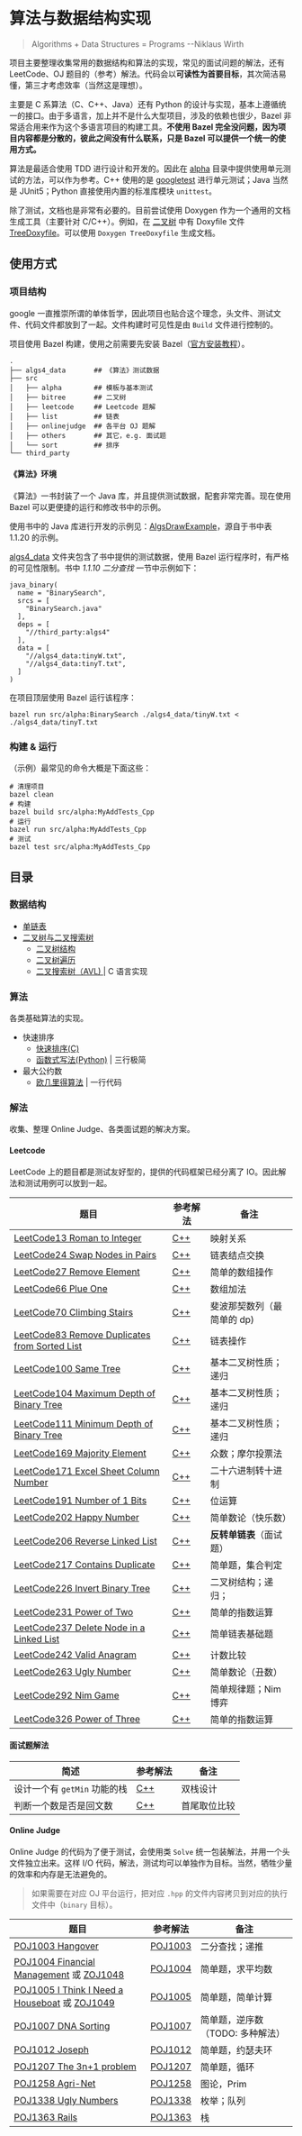 # 算法与数据结构实现

> Algorithms + Data Structures = Programs --Niklaus Wirth

项目主要整理收集常用的数据结构和算法的实现，常见的面试问题的解法，还有 LeetCode、OJ 题目的（参考）解法。代码会以**可读性为首要目标**，其次简洁易懂，第三才考虑效率（当然这是理想）。

主要是 C 系算法（C、C++、Java）还有 Python 的设计与实现，基本上遵循统一的接口。由于多语言，加上并不是什么大型项目，涉及的依赖也很少，Bazel 非常适合用来作为这个多语言项目的构建工具。**不使用 Bazel 完全没问题，因为项目内容都是分散的，彼此之间没有什么联系，只是 Bazel 可以提供一个统一的使用方式。**

算法是最适合使用 TDD 进行设计和开发的。因此在 [alpha](src/alpha) 目录中提供使用单元测试的方法，可以作为参考。C++ 使用的是 [googletest](https://github.com/google/googletest) 进行单元测试；Java 当然是 JUnit5；Python 直接使用内置的标准库模块 `unittest`。

除了测试，文档也是非常有必要的。目前尝试使用 Doxygen 作为一个通用的文档生成工具（主要针对 C/C++）。例如，在 [二叉树](src/bitree) 中有 Doxyfile 文件[TreeDoxyfile](src/bitree/TreeDoxyfile)。可以使用 `Doxygen TreeDoxyfile` 生成文档。

## 使用方式

### 项目结构

google 一直推崇所谓的单体哲学，因此项目也贴合这个理念，头文件、测试文件、代码文件都放到了一起。文件构建时可见性是由 `Build` 文件进行控制的。

项目使用 Bazel 构建，使用之前需要先安装 Bazel（[官方安装教程](https://docs.bazel.build/versions/3.7.0/install.html)）。

```
.
├── algs4_data       ## 《算法》测试数据
├── src
│   ├── alpha        ## 模板与基本测试
│   ├── bitree       ## 二叉树
│   ├── leetcode     ## Leetcode 题解
│   ├── list         ## 链表
│   ├── onlinejudge  ## 各平台 OJ 题解
│   ├── others       ## 其它，e.g. 面试题
│   └── sort         ## 排序
└── third_party
```

#### 《算法》环境

《算法》一书封装了一个 Java 库，并且提供测试数据，配套非常完善。现在使用 Bazel 可以更便捷的运行和修改书中的示例。

使用书中的 Java 库进行开发的示例见：[AlgsDrawExample](src/alpha/AlgsDrawExample.java)，源自于书中表 1.1.20 的示例。

[algs4_data](algs4_data/) 文件夹包含了书中提供的测试数据，使用 Bazel 运行程序时，有严格的可见性限制。书中 _1.1.10 二分查找_ 一节中示例如下：

```
java_binary(
  name = "BinarySearch",
  srcs = [
    "BinarySearch.java"
  ],
  deps = [
    "//third_party:algs4"
  ],
  data = [
    "//algs4_data:tinyW.txt",
    "//algs4_data:tinyT.txt",
  ]
)
```

在项目顶层使用 Bazel 运行该程序：

```
bazel run src/alpha:BinarySearch ./algs4_data/tinyW.txt < ./algs4_data/tinyT.txt
```

### 构建 & 运行

（示例）最常见的命令大概是下面这些：

```
# 清理项目
bazel clean
# 构建
bazel build src/alpha:MyAddTests_Cpp
# 运行
bazel run src/alpha:MyAddTests_Cpp
# 测试
bazel test src/alpha:MyAddTests_Cpp
```

## 目录

### 数据结构

- [单链表](src/list/)
- [二叉树与二叉搜索树](src/bitree)
  - [二叉树结构](src/bitree/bitree.h)
  - [二叉树遍历](src/bitree/traverse.h)
  - [二叉搜索树（AVL) ](src/bitree/bistree.h) | C 语言实现

### 算法

各类基础算法的实现。

- 快速排序
  - [快速排序(C)](src/sort/qksort.c)
  - [函数式写法(Python)](src/sort/qsort_functional.py) | 三行极简
- 最大公约数
  - [欧几里得算法](src/math/gcd.cc) | 一行代码

### 解法

收集、整理 Online Judge、各类面试题的解决方案。

#### Leetcode

LeetCode 上的题目都是测试友好型的，提供的代码框架已经分离了 IO。因此解法和测试用例可以放到一起。

| 题目                                                                                                                  | 参考解法                                                             | 备注                       |
| --------------------------------------------------------------------------------------------------------------------- | -------------------------------------------------------------------- | -------------------------- |
| [LeetCode13 Roman to Integer](https://leetcode-cn.com/problems/roman-to-integer/)                                     | [C++](src/leetcode/leetcode13_roman_to_integer.cc)                   | 映射关系                   |
| [LeetCode24 Swap Nodes in Pairs](https://leetcode-cn.com/problems/swap-nodes-in-pairs/)                               | [C++](src/leetcode/leetcode24_swap_nodes_in_pairs.cc)                | 链表结点交换               |
| [LeetCode27 Remove Element](https://leetcode-cn.com/problems/remove-element/)                                         | [C++](src/leetcode/leetcode27_remove_element.cc)                     | 简单的数组操作             |
| [LeetCode66 Plue One](https://leetcode-cn.com/problems/plus-one/)                                                     | [C++](src/leetcode/leetcode66_plus_one.cc)                           | 数组加法                   |
| [LeetCode70 Climbing Stairs](https://leetcode-cn.com/problems/climbing-stairs/)                                       | [C++](src/leetcode/leetcode70_climbing_stairs.cc)                    | 斐波那契数列（最简单的 dp) |
| [LeetCode83 Remove Duplicates from Sorted List](https://leetcode-cn.com/problems/remove-duplicates-from-sorted-list/) | [C++](src/leetcode/leetcode83_remove_duplicates_from_sorted_list.cc) | 链表操作                   |
| [LeetCode100 Same Tree](https://leetcode-cn.com/problems/same-tree/)                                                  | [C++](src/leetcode/leetcode100_same_tree.cc)                         | 基本二叉树性质；递归       |
| [LeetCode104 Maximum Depth of Binary Tree](https://leetcode-cn.com/problems/maximum-depth-of-binary-tree/)            | [C++](src/leetcode/leetcode104_maximum_depth_of_binary_tree.cc)      | 基本二叉树性质；递归       |
| [LeetCode111 Minimum Depth of Binary Tree](https://leetcode-cn.com/problems/minimum-depth-of-binary-tree/)            | [C++](src/leetcode/leetcode111_minimum_depth_of_binary_tree.cc)      | 基本二叉树性质；递归       |
| [LeetCode169 Majority Element](https://leetcode-cn.com/problems/majority-element/)                                    | [C++](src/leetcode/leetcode169_majority_element.cc)                  | 众数；摩尔投票法           |
| [LeetCode171 Excel Sheet Column Number](https://leetcode-cn.com/problems/excel-sheet-column-number/)                  | [C++](src/leetcode/leetcode171_excel_sheet_column_number.cc)         | 二十六进制转十进制         |
| [LeetCode191 Number of 1 Bits](https://leetcode-cn.com/problems/number-of-1-bits/)                                    | [C++](src/leetcode/leetcode191_numbers_of_1_bits.cc)                 | 位运算                     |
| [LeetCode202 Happy Number](https://leetcode-cn.com/problems/happy-number/)                                            | [C++](src/leetcode/leetcode206_reverse_linked_list.cc)               | 简单数论（快乐数）         |
| [LeetCode206 Reverse Linked List](https://leetcode-cn.com/problems/reverse-linked-list/)                              | [C++](src/leetcode/leetcode206_reverse_linked_list.cc)               | **反转单链表**（面试题）   |
| [LeetCode217 Contains Duplicate](https://leetcode-cn.com/problems/contains-duplicate/)                                | [C++](src/leetcode/leetcode217_contains_duplicate.cc)                | 简单题，集合判定           |
| [LeetCode226 Invert Binary Tree](https://leetcode-cn.com/problems/Invert-Binary-Tree/)                                | [C++](src/leetcode/leetcode226_invert_binary_tree.cc)                | 二叉树结构；递归；         |
| [LeetCode231 Power of Two](https://leetcode-cn.com/problems/power-of-two/)                                            | [C++](src/leetcode/leetcode231_power_of_two.cc)                      | 简单的指数运算             |
| [LeetCode237 Delete Node in a Linked List](https://leetcode-cn.com/problems/delete-node-in-a-linked-List/)            | [C++](src/leetcode/leetcode237_delete_node_in_a_linked_list.cc)      | 简单链表基础题             |
| [LeetCode242 Valid Anagram](https://leetcode-cn.com/problems/valid-anagram/)                                          | [C++](src/leetcode/leetcode242_valid_anagram.cc)                     | 计数比较                   |
| [LeetCode263 Ugly Number](https://leetcode-cn.com/problems/ugly-number)                                               | [C++](src/leetcode/leetcode263_ugly_number.cc)                       | 简单数论（丑数）           |
| [LeetCode292 Nim Game](https://leetcode-cn.com/problems/nim-game/)                                                    | [C++](src/leetcode/leetcode292_nim_game.cc)                          | 简单规律题；Nim 博弈       |
| [LeetCode326 Power of Three](https://leetcode-cn.com/problems/power-of-three/)                                        | [C++](src/leetcode/leetcode326_power_of_three.cc)                    | 简单的指数运算             |

#### 面试题解法

| 简述                         | 参考解法                                         | 备注         |
| ---------------------------- | ------------------------------------------------ | ------------ |
| 设计一个有 `getMin` 功能的栈 | [C++](src/others/interview/stack_get_min.cc)     | 双栈设计     |
| 判断一个数是否是回文数       | [C++](src/others/interview/palindrome_number.cc) | 首尾取位比较 |

#### Online Judge

Online Judge 的代码为了便于测试，会使用类 `Solve` 统一包装解法，并用一个头文件独立出来。这样 I/O 代码，解法，测试均可以单独作为目标。当然，牺牲少量的效率和内存是无法避免的。

> 如果需要在对应 OJ 平台运行，把对应 `.hpp` 的文件内容拷贝到对应的执行文件中（`binary` 目标）。

| 题目                                                                                                                                                   | 参考解法                               | 备注                             |
| ------------------------------------------------------------------------------------------------------------------------------------------------------ | -------------------------------------- | -------------------------------- |
| [POJ1003 Hangover](http://poj.org/problem?id=1003)                                                                                                     | [POJ1003](src/onlinejudge/poj1003.hpp) | 二分查找；递推                   |
| [POJ1004 Financial Management](http://poj.org/problem?id=1004) 或 [ZOJ1048](https://zoj.pintia.cn/problem-sets/91827364500/problems/91827364547)       | [POJ1004](src/onlinejudge/poj1004.hpp) | 简单题，求平均数                 |
| [POJ1005 I Think I Need a Houseboat](http://poj.org/problem?id=1005) 或 [ZOJ1049](https://zoj.pintia.cn/problem-sets/91827364500/problems/91827364548) | [POJ1005](src/onlinejudge/poj1005.hpp) | 简单题，简单计算                 |
| [POJ1007 DNA Sorting](http://poj.org/problem?id=1007)                                                                                                  | [POJ1007](src/onlinejudge/poj1007.hpp) | 简单题，逆序数（TODO: 多种解法） |
| [POJ1012 Joseph](http://poj.org/problem?id=1012)                                                                                                       | [POJ1012](src/onlinejudge/poj1012.hpp) | 简单题，约瑟夫环                 |
| [POJ1207 The 3n+1 problem](http://poj.org/problem?id=1207)                                                                                             | [POJ1207](src/onlinejudge/poj1207.hpp) | 简单题，循环                     |
| [POJ1258 Agri-Net](http://poj.org/problem?id=1258)                                                                                                     | [POJ1258](src/onlinejudge/poj1258.hpp) | 图论，Prim                       |
| [POJ1338 Ugly Numbers](http://poj.org/problem?id=1338)                                                                                                 | [POJ1338](src/onlinejudge/poj1338.hpp) | 枚举；队列                       |
| [POJ1363 Rails](http://poj.org/problem?id=1363)                                                                                                        | [POJ1363](src/onlinejudge/poj1363.hpp) | 栈                               |
